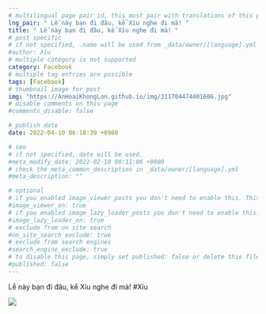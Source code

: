 ```yaml
---
# multilingual page pair id, this must pair with translations of this page. (This name must be unique)
lng_pair: " Lễ này bạn đi đâu, kể Xíu nghe đi mà! "
title: " Lễ này bạn đi đâu, kể Xíu nghe đi mà! "
# post specific
# if not specified, .name will be used from _data/owner/[language].yml
#author: Xíu
# multiple category is not supported
category: Facebook
# multiple tag entries are possible
tags: [Facebook]
# thumbnail image for post
img: "https://AnHoaiKhongLon.github.io/img/311704474401606.jpg"
# disable comments on this page
#comments_disable: false

# publish date
date: 2022-04-10 06:18:39 +0900

# seo
# if not specified, date will be used.
#meta_modify_date: 2022-02-10 08:11:06 +0900
# check the meta_common_description in _data/owner/[language].yml
#meta_description: ""

# optional
# if you enabled image_viewer_posts you don't need to enable this. This is only if image_viewer_posts = false
#image_viewer_on: true
# if you enabled image_lazy_loader_posts you don't need to enable this. This is only if image_lazy_loader_posts = false
#image_lazy_loader_on: true
# exclude from on site search
#on_site_search_exclude: true
# exclude from search engines
#search_engine_exclude: true
# to disable this page, simply set published: false or delete this file
#published: false
---
```


<!-- outline-start -->

Lễ này bạn đi đâu, kể Xíu nghe đi mà!
#Xíu

<!-- outline-end -->

<img src= "https://AnHoaiKhongLon.github.io/img/311704474401606.jpg">